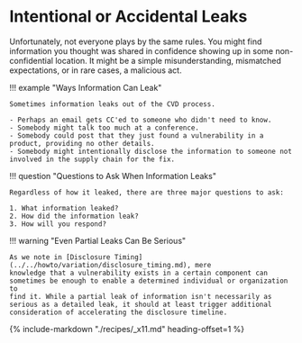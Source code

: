 # Intentional or Accidental Leaks


Unfortunately, not everyone plays by the same rules. You might find
information you thought was shared in confidence showing up in some
non-confidential location. It might be a simple misunderstanding,
mismatched expectations, or in rare cases, a malicious act.

!!! example "Ways Information Can Leak"

    Sometimes information leaks out of the CVD process. 
    
    - Perhaps an email gets CC'ed to someone who didn't need to know. 
    - Somebody might talk too much at a conference.
    - Somebody could post that they just found a vulnerability in a product, providing no other details. 
    - Somebody might intentionally disclose the information to someone not involved in the supply chain for the fix.


!!! question "Questions to Ask When Information Leaks"

    Regardless of how it leaked, there are three major questions to ask:

    1. What information leaked?
    2. How did the information leak?
    3. How will you respond?

!!! warning "Even Partial Leaks Can Be Serious"

    As we note in [Disclosure Timing](../../howto/variation/disclosure_timing.md), mere
    knowledge that a vulnerability exists in a certain component can
    sometimes be enough to enable a determined individual or organization to
    find it. While a partial leak of information isn't necessarily as
    serious as a detailed leak, it should at least trigger additional
    consideration of accelerating the disclosure timeline.

{% include-markdown "./recipes/_x11.md" heading-offset=1 %}
